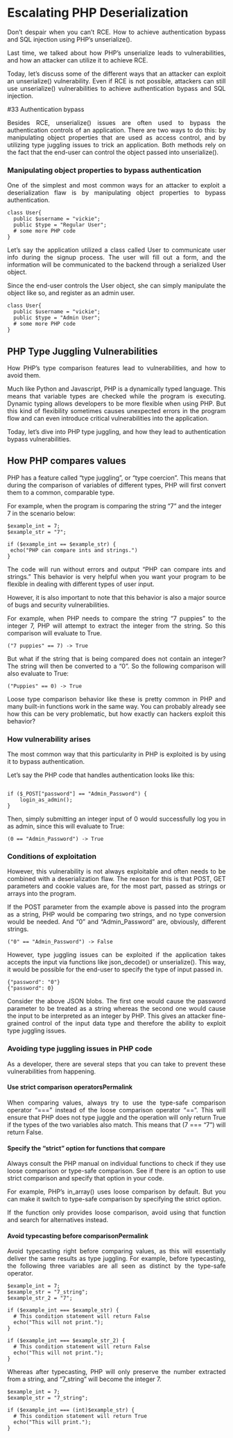 # Escalating PHP Deserialization

<p align="justify"> Don’t despair when you can’t RCE. How to achieve authentication bypass and SQL injection using PHP’s unserialize().</p>

<p align="justify"> Last time, we talked about how PHP’s unserialize leads to vulnerabilities, and how an attacker can utilize it to achieve RCE.</p>

<p align="justify"> Today, let’s discuss some of the different ways that an attacker can exploit an unserialize() vulnerability. Even if RCE is not possible, attackers can still use unserialize() vulnerabilities to achieve authentication bypass and SQL injection.</p>

#33 Authentication bypass

<p align="justify"> Besides RCE, unserialize() issues are often used to bypass the authentication controls of an application. There are two ways to do this: by manipulating object properties that are used as access control, and by utilizing type juggling issues to trick an application. Both methods rely on the fact that the end-user can control the object passed into unserialize().</p>

### Manipulating object properties to bypass authentication

<p align="justify"> One of the simplest and most common ways for an attacker to exploit a deserialization flaw is by manipulating object properties to bypass authentication.</p>

````
class User{
  public $username = "vickie";
  public $type = "Regular User";
  # some more PHP code
}
````
<p align="justify"> Let’s say the application utilized a class called User to communicate user info during the signup process. The user will fill out a form, and the information will be communicated to the backend through a serialized User object.</p>

<p align="justify"> Since the end-user controls the User object, she can simply manipulate the object like so, and register as an admin user.</p>

````
class User{
  public $username = "vickie";
  public $type = "Admin User";
  # some more PHP code
}
````
## PHP Type Juggling Vulnerabilities

<p align="justify"> How PHP’s type comparison features lead to vulnerabilities, and how to avoid them.

<p align="justify"> Much like Python and Javascript, PHP is a dynamically typed language. This means that variable types are checked while the program is executing. Dynamic typing allows developers to be more flexible when using PHP. But this kind of flexibility sometimes causes unexpected errors in the program flow and can even introduce critical vulnerabilities into the application.</p>

<p align="justify"> Today, let’s dive into PHP type juggling, and how they lead to authentication bypass vulnerabilities.</p>

## How PHP compares values

<p align="justify"> PHP has a feature called “type juggling”, or “type coercion”. This means that during the comparison of variables of different types, PHP will first convert them to a common, comparable type.</p> 

For example, when the program is comparing the string “7” and the integer 7 in the scenario below:
````
$example_int = 7;
$example_str = "7";

if ($example_int == $example_str) {
 echo("PHP can compare ints and strings.")
}
````
<p align="justify"> The code will run without errors and output “PHP can compare ints and strings.” This behavior is very helpful when you want your program to be flexible in dealing with different types of user input.</p>

<p align="justify"> However, it is also important to note that this behavior is also a major source of bugs and security vulnerabilities.</p>

<p align="justify">For example, when PHP needs to compare the string “7 puppies” to the integer 7, PHP will attempt to extract the integer from the string. So this comparison will evaluate to True.</p>

````
("7 puppies" == 7) -> True

````

 <p align="justify"> But what if the string that is being compared does not contain an integer? The string will then be converted to a “0”. So the following comparison will also evaluate to True:</p>
 
````
("Puppies" == 0) -> True
````

<p align="justify"> Loose type comparison behavior like these is pretty common in PHP and many built-in functions work in the same way. You can probably already see how this can be very problematic, but how exactly can hackers exploit this behavior? </p>

### How vulnerability arises

<p align="justify"> The most common way that this particularity in PHP is exploited is by using it to bypass authentication.</p>

<p align="justify"> Let’s say the PHP code that handles authentication looks like this:</p>

````

if ($_POST["password"] == "Admin_Password") {
	login_as_admin();
}

````

<p align="justify"> Then, simply submitting an integer input of 0 would successfully log you in as admin, since this will evaluate to True:</p>

````
(0 == "Admin_Password") -> True

````
### Conditions of exploitation

<p align="justify"> However, this vulnerability is not always exploitable and often needs to be combined with a deserialization flaw. The reason for this is that POST, GET parameters and cookie values are, for the most part, passed as strings or arrays into the program. </p>

<p align="justify"> If the POST parameter from the example above is passed into the program as a string, PHP would be comparing two strings, and no type conversion would be needed. And “0” and “Admin_Password” are, obviously, different strings.</p>

````
("0" == "Admin_Password") -> False
````

<p align="justify"> However, type juggling issues can be exploited if the application takes accepts the input via functions like json_decode() or unserialize(). This way, it would be possible for the end-user to specify the type of input passed in.</p>

````
{"password": "0"}
{"password": 0}
````

<p align="justify"> Consider the above JSON blobs. The first one would cause the password parameter to be treated as a string whereas the second one would cause the input to be interpreted as an integer by PHP. This gives an attacker fine-grained control of the input data type and therefore the ability to exploit type juggling issues.</p>

### Avoiding type juggling issues in PHP code

<p align="justify"> As a developer, there are several steps that you can take to prevent these vulnerabilities from happening.</p>

#### Use strict comparison operatorsPermalink

<p align="justify"> When comparing values, always try to use the type-safe comparison operator “===” instead of the loose comparison operator “==”. This will ensure that PHP does not type juggle and the operation will only return True if the types of the two variables also match. This means that (7 === “7”) will return False.</p>

#### Specify the “strict” option for functions that compare

<p align="justify"> Always consult the PHP manual on individual functions to check if they use loose comparison or type-safe comparison. See if there is an option to use strict comparison and specify that option in your code.</p>

<p align="justify"> For example, PHP’s in_array() uses loose comparison by default. But you can make it switch to type-safe comparison by specifying the strict option.</p>

<p align="justify"> If the function only provides loose comparison, avoid using that function and search for alternatives instead.</p>

#### Avoid typecasting before comparisonPermalink

<p align="justify"> Avoid typecasting right before comparing values, as this will essentially deliver the same results as type juggling. For example, before typecasting, the following three variables are all seen as distinct by the type-safe operator.</p>

````
$example_int = 7;
$example_str = "7_string";
$example_str_2 = "7";

if ($example_int === $example_str) {
  # This condition statement will return False
  echo("This will not print.");
}

if ($example_int === $example_str_2) {
  # This condition statement will return False
  echo("This will not print.");
}
````

<p align="justify"> Whereas after typecasting, PHP will only preserve the number extracted from a string, and “7_string” will become the integer 7.</p>

````
$example_int = 7;
$example_str = "7_string";

if ($example_int === (int)$example_str) {
  # This condition statement will return True
  echo("This will print.");
}
````
